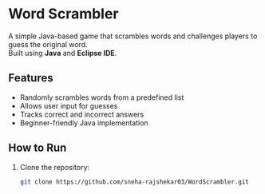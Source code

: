 # Word Scrambler

A simple Java-based game that scrambles words and challenges players to guess the original word.  
Built using **Java** and **Eclipse IDE**.

## Features
- Randomly scrambles words from a predefined list
- Allows user input for guesses
- Tracks correct and incorrect answers
- Beginner-friendly Java implementation

## How to Run
1. Clone the repository:
   ```bash
   git clone https://github.com/sneha-rajshekar03/WordScrambler.git
